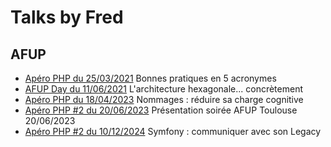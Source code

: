 Talks by Fred
=============

AFUP
----

- [Apéro PHP du 25/03/2021](2021-03-25_Acronymes/index.html) Bonnes pratiques en 5 acronymes
- [AFUP Day du 11/06/2021](2021-06-11_Hexagonal/index.html) L'architecture hexagonale... concrètement
- [Apéro PHP du 18/04/2023](2023-04-18_Charge_cognitive/index.html) Nommages : réduire sa charge cognitive
- [Apéro PHP #2 du 20/06/2023](2023-06-20_AFUP/index.html) Présentation soirée AFUP Toulouse 20/06/2023
- [Apéro PHP #2 du 10/12/2024](2024-12-10_Legacy_communication/index.html) Symfony : communiquer avec son Legacy
